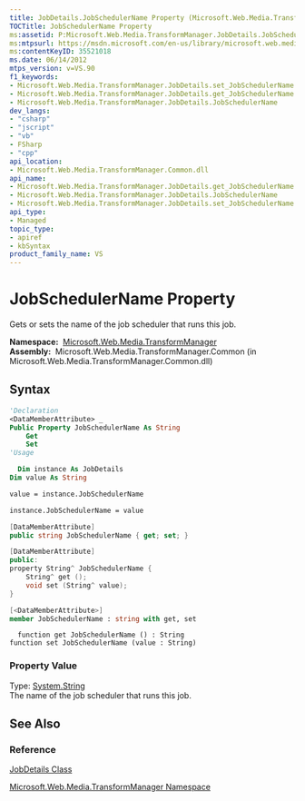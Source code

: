 ```yaml
---
title: JobDetails.JobSchedulerName Property (Microsoft.Web.Media.TransformManager)
TOCTitle: JobSchedulerName Property
ms:assetid: P:Microsoft.Web.Media.TransformManager.JobDetails.JobSchedulerName
ms:mtpsurl: https://msdn.microsoft.com/en-us/library/microsoft.web.media.transformmanager.jobdetails.jobschedulername(v=VS.90)
ms:contentKeyID: 35521018
ms.date: 06/14/2012
mtps_version: v=VS.90
f1_keywords:
- Microsoft.Web.Media.TransformManager.JobDetails.set_JobSchedulerName
- Microsoft.Web.Media.TransformManager.JobDetails.get_JobSchedulerName
- Microsoft.Web.Media.TransformManager.JobDetails.JobSchedulerName
dev_langs:
- "csharp"
- "jscript"
- "vb"
- FSharp
- "cpp"
api_location:
- Microsoft.Web.Media.TransformManager.Common.dll
api_name:
- Microsoft.Web.Media.TransformManager.JobDetails.get_JobSchedulerName
- Microsoft.Web.Media.TransformManager.JobDetails.JobSchedulerName
- Microsoft.Web.Media.TransformManager.JobDetails.set_JobSchedulerName
api_type:
- Managed
topic_type:
- apiref
- kbSyntax
product_family_name: VS
---
```


# JobSchedulerName Property

Gets or sets the name of the job scheduler that runs this job.

**Namespace:**  [Microsoft.Web.Media.TransformManager](microsoft-web-media-transformmanager-namespace.md)  
**Assembly:**  Microsoft.Web.Media.TransformManager.Common (in Microsoft.Web.Media.TransformManager.Common.dll)

## Syntax

```vb
'Declaration
<DataMemberAttribute> _
Public Property JobSchedulerName As String
    Get
    Set
'Usage

  Dim instance As JobDetails
Dim value As String

value = instance.JobSchedulerName

instance.JobSchedulerName = value
```

```csharp
[DataMemberAttribute]
public string JobSchedulerName { get; set; }
```

```cpp
[DataMemberAttribute]
public:
property String^ JobSchedulerName {
    String^ get ();
    void set (String^ value);
}
```

``` fsharp
[<DataMemberAttribute>]
member JobSchedulerName : string with get, set
```

```jscript
  function get JobSchedulerName () : String
function set JobSchedulerName (value : String)
```

### Property Value

Type: [System.String](https://msdn.microsoft.com/library/s1wwdcbf)  
The name of the job scheduler that runs this job.  

## See Also

### Reference

[JobDetails Class](jobdetails-class-microsoft-web-media-transformmanager.md)

[Microsoft.Web.Media.TransformManager Namespace](microsoft-web-media-transformmanager-namespace.md)

